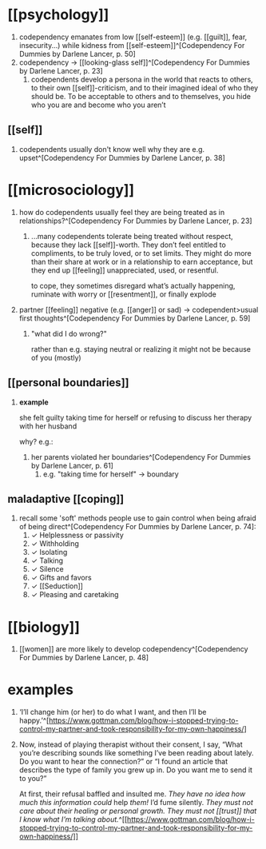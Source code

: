 # [[psychology]]
1. codependency emanates from low [[self-esteem]] (e.g. [[guilt]], fear, insecurity...) while kidness from [[self-esteem]]^[Codependency For Dummies by Darlene Lancer, p. 50]
2. codependency → [[looking-glass self]]^[Codependency For Dummies by Darlene Lancer, p. 23]
	1. codependents develop a persona in the world that reacts to others, to their own [[self]]-criticism, and to their imagined ideal of who they should be. To be acceptable to others and to themselves, you hide who you are and become who you aren’t

## [[self]]
1. codependents usually don't know well why they are e.g. upset^[Codependency For Dummies by Darlene Lancer, p. 38]

# [[microsociology]]
1. how do codependents usually feel they are being treated as in relationships?^[Codependency For Dummies by Darlene Lancer, p. 23]
	1. ...many codependents tolerate being treated without respect, because they lack [[self]]-worth. They don’t feel entitled to compliments, to be truly loved, or to set limits. They might do more than their share at work or in a relationship to earn acceptance, but they end up [[feeling]] unappreciated, used, or resentful.

		to cope, they sometimes disregard what’s actually happening, ruminate with worry or [[resentment]], or finally explode
2. partner [[feeling]] negative (e.g. [[anger]] or sad) → codependent>usual first thoughts^[Codependency For Dummies by Darlene Lancer, p. 59]
	1. "what did I do wrong?"

		rather than e.g. staying neutral or realizing it might not be because of you (mostly)
## [[personal boundaries]]
1. **example**

	she felt guilty taking time for herself or refusing to discuss her therapy with her husband

	why? e.g.:
	1. her parents violated her boundaries^[Codependency For Dummies by Darlene Lancer, p. 61]
		1. e.g. "taking time for herself" → boundary

## maladaptive [[coping]]
1. recall some 'soft' methods people use to gain control when being afraid of being direct^[Codependency For Dummies by Darlene Lancer, p. 74]:
	1. ✓ Helplessness or passivity  
	2. ✓ Withholding  
	3. ✓ Isolating  
	4. ✓ Talking  
	5. ✓ Silence  
	6. ✓ Gifts and favors  
	7. ✓ [[Seduction]]  
	8. ✓ Pleasing and caretaking

# [[biology]]
1. [[women]] are more likely to develop codependency^[Codependency For Dummies by Darlene Lancer, p. 48]
# examples
1. ‘I’ll change him (or her) to do what I want, and then I’ll be happy.’^[https://www.gottman.com/blog/how-i-stopped-trying-to-control-my-partner-and-took-responsibility-for-my-own-happiness/]
2. Now, instead of playing therapist without their consent, I say, “What you’re describing sounds like something I’ve been reading about lately. Do you want to hear the connection?” or “I found an article that describes the type of family you grew up in. Do you want me to send it to you?”

	At first, their refusal baffled and insulted me. _They have no idea how much this information could_ help _them!_ I’d fume silently. _They must not care about their healing or personal growth. They must not [[trust]] that I know what I’m talking about._^[[https://www.gottman.com/blog/how-i-stopped-trying-to-control-my-partner-and-took-responsibility-for-my-own-happiness/]]
